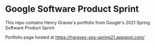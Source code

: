 # Google Software Product Sprint

This repo contains Henry Graves's portfolio from Google's 2021 Spring Software Product Sprint.

Portfolio page hosted at https://hgraves-sps-spring21.appspot.com/
